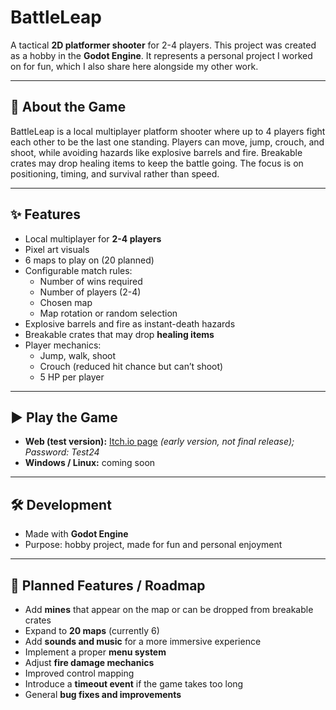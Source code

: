 # BattleLeap

A tactical **2D platformer shooter** for 2-4 players.
This project was created as a hobby in the **Godot Engine**. It represents a personal project I worked on for fun, which I also share here alongside my other work.

---

## 🧩 About the Game
BattleLeap is a local multiplayer platform shooter where up to 4 players fight each other to be the last one standing.
Players can move, jump, crouch, and shoot, while avoiding hazards like explosive barrels and fire. Breakable crates may drop healing items to keep the battle going.
The focus is on positioning, timing, and survival rather than speed.

---

## ✨ Features
- Local multiplayer for **2-4 players**
- Pixel art visuals
- 6 maps to play on (20 planned)
- Configurable match rules:
  - Number of wins required
  - Number of players (2-4)
  - Chosen map
  - Map rotation or random selection
- Explosive barrels and fire as instant-death hazards
- Breakable crates that may drop **healing items**
- Player mechanics:
  - Jump, walk, shoot
  - Crouch (reduced hit chance but can’t shoot)
  - 5 HP per player

---

## ▶️ Play the Game
- **Web (test version):** [Itch.io page](https://daniel-homan.itch.io/battleleap) *(early version, not final release); Password: Test24*
- **Windows / Linux:** coming soon

---

## 🛠 Development
- Made with **Godot Engine**
- Purpose: hobby project, made for fun and personal enjoyment

---

## 📝 Planned Features / Roadmap
- Add **mines** that appear on the map or can be dropped from breakable crates
- Expand to **20 maps** (currently 6)
- Add **sounds and music** for a more immersive experience
- Implement a proper **menu system**
- Adjust **fire damage mechanics**
- Improved control mapping
- Introduce a **timeout event** if the game takes too long
- General **bug fixes and improvements**
